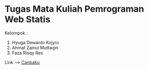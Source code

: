 # Tugas Mata Kuliah Pemrograman Web Statis

Kelompok :
1. Hyuga Dewanto Kojyro
2. Ahmat Zainul Muttaqin
3. Faza Risqy Res

Link --> [Canbaku](hyugenk.github.io)
